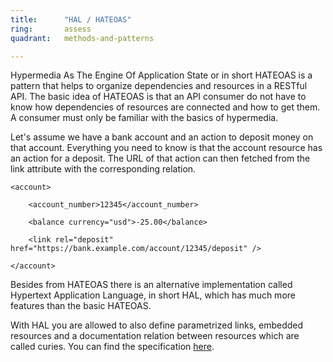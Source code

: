 ```yaml
---
title:      "HAL / HATEOAS"
ring:       assess
quadrant:   methods-and-patterns

---
```

Hypermedia As The Engine Of Application State or in short HATEOAS is a pattern that helps to organize dependencies and resources in a RESTful API. The basic idea of HATEOAS is that an API consumer do not have to know how dependencies of resources are connected and how to get them. A consumer must only be familiar with the basics of hypermedia.

Let's assume we have a bank account and an action to deposit money on that account. Everything you need to know is that the account resource has an action for a deposit. The URL of that action can then fetched from the link attribute with the corresponding relation.

`<account>`

`    <account_number>12345</account_number>`

`    <balance currency="usd">-25.00</balance>`

`    <link rel="deposit" href="https://bank.example.com/account/12345/deposit" />`

`</account>`


Besides from HATEOAS there is an alternative implementation called Hypertext Application Language, in short HAL, which has much more features than the basic HATEOAS.

With HAL you are allowed to also define parametrized links, embedded resources and a documentation relation between resources which are called curies. You can find the specification [here](http://stateless.co/hal_specification.html).

